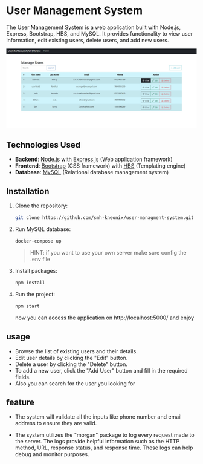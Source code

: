# User Management System

The User Management System is a web application built with Node.js, Express, Bootstrap, HBS, and MySQL. It provides functionality to view user information, edit existing users, delete users, and add new users.

![usermanagement](./readmePic/2.jpg)

## Technologies Used

- **Backend**: [Node.js](https://nodejs.org/en) with [Express.js](https://www.npmjs.com/package/express) (Web application framework)
- **Frontend**: [Bootstrap](https://getbootstrap.com/) (CSS framework) with [HBS](https://www.npmjs.com/package/has) (Templating engine)
- **Database**: [MySQL](https://www.npmjs.com/package/mysql) (Relational database management system)

## Installation

1. Clone the repository:

    ```bash
    git clone https://github.com/smh-kneonix/user-managment-system.git
    ```
2. Run MySQL database:

    ```bash
    docker-compose up
    ```

    > HINT: if you want to use your own server make sure config the .env file

3. Install packages:

    ```bash
    npm install
    ```

4. Run the project:


    ```bash
    npm start
    ```
    now you can access the application on http://localhost:5000/ and enjoy

## usage

- Browse the list of existing users and their details.
- Edit user details by clicking the "Edit" button.
- Delete a user by clicking the "Delete" button.
- To add a new user, click the "Add User" button and fill in the required fields.
- Also you can search for the user you looking for

## feature 

- The system will validate all the inputs like phone number and email address to ensure they are valid.

- The system utilizes the "morgan" package to log every request made to the server. The logs provide helpful information such as the HTTP method, URL, response status, and response time. These logs can help debug and monitor purposes.
